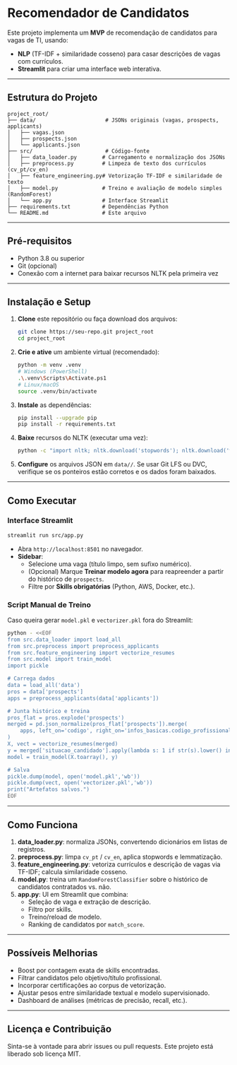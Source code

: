 # Recomendador de Candidatos

Este projeto implementa um **MVP** de recomendação de candidatos para vagas de TI, usando:

- **NLP** (TF-IDF + similaridade cosseno) para casar descrições de vagas com currículos.
- **Streamlit** para criar uma interface web interativa.

---

## Estrutura do Projeto

```
project_root/
├── data/                      # JSONs originais (vagas, prospects, applicants)
│   ├── vagas.json
│   ├── prospects.json
│   └── applicants.json
├── src/                       # Código-fonte
│   ├── data_loader.py        # Carregamento e normalização dos JSONs
│   ├── preprocess.py         # Limpeza de texto dos currículos (cv_pt/cv_en)
│   ├── feature_engineering.py# Vetorização TF-IDF e similaridade de texto
│   ├── model.py              # Treino e avaliação de modelo simples (RandomForest)
│   └── app.py                # Interface Streamlit
├── requirements.txt          # Dependências Python
└── README.md                 # Este arquivo
```

---

## Pré-requisitos

- Python 3.8 ou superior
- Git (opcional)
- Conexão com a internet para baixar recursos NLTK pela primeira vez

---

## Instalação e Setup

1. **Clone** este repositório ou faça download dos arquivos:

   ```bash
   git clone https://seu-repo.git project_root
   cd project_root
   ```

2. **Crie e ative** um ambiente virtual (recomendado):

   ```bash
   python -m venv .venv
   # Windows (PowerShell)
   .\.venv\Scripts\Activate.ps1
   # Linux/macOS
   source .venv/bin/activate
   ```

3. **Instale** as dependências:

   ```bash
   pip install --upgrade pip
   pip install -r requirements.txt
   ```

4. **Baixe** recursos do NLTK (executar uma vez):

   ```bash
   python -c "import nltk; nltk.download('stopwords'); nltk.download('wordnet')"
   ```

5. **Configure** os arquivos JSON em `data//`. Se usar Git LFS ou DVC, verifique se os ponteiros estão corretos e os dados foram baixados.

---

## Como Executar

### Interface Streamlit

```bash
streamlit run src/app.py
```

- Abra `http://localhost:8501` no navegador.
- **Sidebar**:
  - Selecione uma vaga (título limpo, sem sufixo numérico).
  - (Opcional) Marque **Treinar modelo agora** para reapreender a partir do histórico de `prospects`.
  - Filtre por **Skills obrigatórias** (Python, AWS, Docker, etc.).

### Script Manual de Treino

Caso queira gerar `model.pkl` e `vectorizer.pkl` fora do Streamlit:

```bash
python - <<EOF
from src.data_loader import load_all
from src.preprocess import preprocess_applicants
from src.feature_engineering import vectorize_resumes
from src.model import train_model
import pickle

# Carrega dados
data = load_all('data')
pros = data['prospects']
apps = preprocess_applicants(data['applicants'])

# Junta histórico e treina
pros_flat = pros.explode('prospects')
merged = pd.json_normalize(pros_flat['prospects']).merge(
    apps, left_on='codigo', right_on='infos_basicas.codigo_profissional'
)
X, vect = vectorize_resumes(merged)
y = merged['situacao_candidado'].apply(lambda s: 1 if str(s).lower() in ['hired','contratado'] else 0)
model = train_model(X.toarray(), y)

# Salva
pickle.dump(model, open('model.pkl','wb'))
pickle.dump(vect, open('vectorizer.pkl','wb'))
print("Artefatos salvos.")
EOF
```

---

## Como Funciona

1. **data\_loader.py**: normaliza JSONs, convertendo dicionários em listas de registros.
2. **preprocess.py**: limpa `cv_pt` / `cv_en`, aplica stopwords e lemmatização.
3. **feature\_engineering.py**: vetoriza currículos e descrição de vagas via TF-IDF; calcula similaridade cosseno.
4. **model.py**: treina um `RandomForestClassifier` sobre o histórico de candidatos contratados vs. não.
5. **app.py**: UI em Streamlit que combina:
   - Seleção de vaga e extração de descrição.
   - Filtro por skills.
   - Treino/reload de modelo.
   - Ranking de candidatos por `match_score`.

---

## Possíveis Melhorias

- Boost por contagem exata de skills encontradas.
- Filtrar candidatos pelo objetivo/título profissional.
- Incorporar certificações ao corpus de vetorização.
- Ajustar pesos entre similaridade textual e modelo supervisionado.
- Dashboard de análises (métricas de precisão, recall, etc.).

---

## Licença e Contribuição

Sinta-se à vontade para abrir issues ou pull requests. Este projeto está liberado sob licença MIT.



